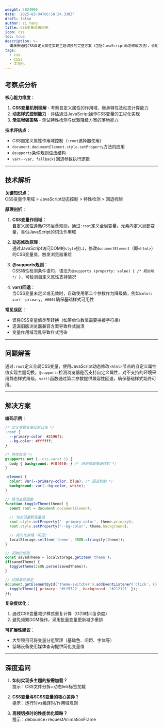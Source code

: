```yaml
---
weight: 2024000
date: '2025-03-04T06:58:34.330Z'
draft: false
author: zi.Yang
title: CSS变量高级应用
icon: css
toc: true
description: >-
  请演示通过CSS自定义属性实现主题切换的完整方案（包括JavaScript动态修改方法），说明@supports规则进行特性检测的语法，并解释var()函数的回退机制在渐进增强中的应用。
tags:
  - css
  - CSS3
  - 工程化
---
```


## 考察点分析

**核心能力维度**：  

1. **CSS变量机制理解** - 考察自定义属性的作用域、继承特性及动态计算能力  
2. **动态样式控制能力** - 评估通过JavaScript操作CSS变量的工程化实现  
3. **渐进增强策略** - 测试特性检测与优雅降级方案的落地能力  

**技术评估点**：  

- CSS自定义属性作用域控制（`:root`选择器使用）  
- `document.documentElement.style.setProperty`方法的应用  
- `@supports`条件规则语法结构  
- `var(--var, fallback)`回退参数执行逻辑  

---

## 技术解析

**关键知识点**：  
CSS变量作用域 > JavaScript动态控制 > 特性检测 > 回退机制  

**原理剖析**：  

1. **CSS变量作用域**：  
自定义属性遵循CSS层叠规则，通过`:root`定义全局变量，元素内定义局部变量，类似JavaScript的词法作用域  

2. **动态修改原理**：  
通过JavaScript访问DOM的`style`接口，修改`documentElement`（即`<html>`）的CSS变量值，触发浏览器重绘  

3. **@supports规则**：  
CSS特性检测条件语句，语法为`@supports (property: value) { /* 规则块 */ }`，可检测自定义属性支持情况  

4. **var()回退**：  
当CSS变量未定义或无效时，自动使用第二个参数作为降级值，例如`color: var(--primary, #000)`确保基础样式可用性  

**常见误区**：  

- 误将CSS变量值类型转换（如带单位数值需要拼接字符串）  
- 遗漏旧版浏览器兼容方案导致样式崩溃  
- 变量作用域混乱导致样式污染  

---

## 问题解答

通过`:root`定义全局CSS变量，使用JavaScript动态修改`<html>`节点的自定义属性值实现主题切换。`@supports`检测浏览器是否支持自定义属性，对不支持的环境采用静态样式降级。`var()`函数通过第二参数提供兼容性回退，确保基础样式始终可用。

---

## 解决方案

**编码示例**：

```css
/* 定义主题变量及默认值 */
:root {
  --primary-color: #2196f3; 
  --bg-color: #ffffff;
}

/* 特性检测 */
@supports not (--css-vars: 1) {
  body { background: #f0f0f0; } /* 旧浏览器降级样式 */
}

.element {
  color: var(--primary-color, blue); /* 回退机制 */
  background: var(--bg-color, white);
}
```

```javascript
// 修改主题函数
function toggleTheme(theme) {
  const root = document.documentElement;
  
  // 动态设置新变量值
  root.style.setProperty('--primary-color', theme.primary);
  root.style.setProperty('--bg-color', theme.background);

  // 持久化存储（可选）
  localStorage.setItem('theme', JSON.stringify(theme));
}

// 初始化检测
const savedTheme = localStorage.getItem('theme');
if(savedTheme) {
  toggleTheme(JSON.parse(savedTheme));
}

// 切换事件绑定
document.getElementById('theme-switcher').addEventListener('click', () => {
  toggleTheme({ primary: '#ff5722', background: '#212121' });
});
```

**复杂度优化**：  

1. 通过CSS变量减少样式重复计算（O(1)时间复杂度）  
2. 避免频繁DOM操作，采用批量变量更新减少重排  

**可扩展性建议**：  

- 大型项目可将变量分组管理（基础色、间距、字体等）  
- 低端设备使用媒体查询提供简化变量值  

---

## 深度追问

1. **如何实现多主题的按需加载？**  
   提示：CSS文件分拆+动态link标签加载  

2. **CSS变量与SCSS变量的核心差异？**  
   提示：运行时vs编译时/作用域规则  

3. **高频切换时的性能优化策略？**  
   提示：debounce+requestAnimationFrame
